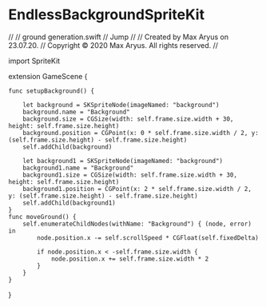 # EndlessBackgroundSpriteKit

//
//  ground generation.swift
//  Jump
//
//  Created by Max Aryus on 23.07.20.
//  Copyright © 2020 Max Aryus. All rights reserved.
//

import SpriteKit

extension GameScene {
    
    func setupBackground() {
        
        let background = SKSpriteNode(imageNamed: "background")
        background.name = "Background"
        background.size = CGSize(width: self.frame.size.width + 30, height: self.frame.size.height)
        background.position = CGPoint(x: 0 * self.frame.size.width / 2, y: (self.frame.size.height) - self.frame.size.height)
        self.addChild(background)
        
        let background1 = SKSpriteNode(imageNamed: "background")
        background1.name = "Background"
        background1.size = CGSize(width: self.frame.size.width + 30, height: self.frame.size.height)
        background1.position = CGPoint(x: 2 * self.frame.size.width / 2, y: (self.frame.size.height) - self.frame.size.height)
        self.addChild(background1)
    }
    func moveGround() {
        self.enumerateChildNodes(withName: "Background") { (node, error) in
            node.position.x -= self.scrollSpeed * CGFloat(self.fixedDelta)
            
            if node.position.x < -self.frame.size.width {
                node.position.x += self.frame.size.width * 2
            }
        }
    }
    
    
}

